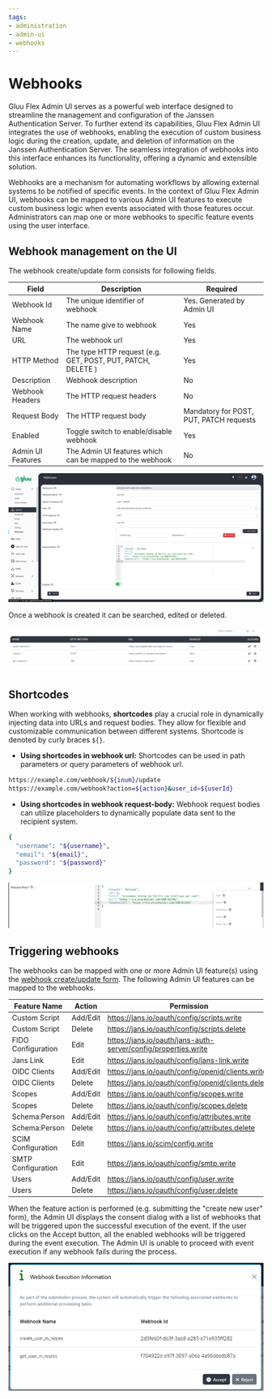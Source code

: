 ```yaml
---
tags:
- administration
- admin-ui
- webhooks
---
```


# Webhooks

Gluu Flex Admin UI serves as a powerful web interface designed to streamline the management and configuration of the Janssen Authentication Server. To further extend its capabilities, Gluu Flex Admin UI integrates the use of webhooks, enabling the execution of custom business logic during the creation, update, and deletion of information on the Janssen Authentication Server. The seamless integration of webhooks into this interface enhances its functionality, offering a dynamic and extensible solution.

Webhooks are a mechanism for automating workflows by allowing external systems to be notified of specific events. In the context of Gluu Flex Admin UI, webhooks can be mapped to various Admin UI features to execute custom business logic when events associated with those features occur. Administrators can map one or more webhooks to specific feature events using the user interface.

## Webhook management on the UI 

The webhook create/update form consists for following fields.

|Field|Description|Required|
|--|--|--|
|Webhook Id|The unique identifier of webhook|Yes. Generated by Admin UI|
|Webhook Name|The name give to webhook|Yes|
|URL|The webhook url|Yes|
|HTTP Method|The type HTTP request (e.g. GET, POST, PUT, PATCH, DELETE )|Yes|
|Description|Webhook description|No|
|Webhook Headers|The HTTP request headers|No|
|Request Body|The HTTP request body|Mandatory for POST, PUT, PATCH requests|
|Enabled|Toggle switch to enable/disable webhook|Yes|
|Admin UI Features|The Admin UI features which can be mapped to the webhook|No|

![image](../../assets/admin-ui/webhook-create.png)

Once a webhook is created it can be searched, edited or deleted.   

![image](../../assets/admin-ui/webhook-view.png)

## Shortcodes

When working with webhooks, **shortcodes** play a crucial role in dynamically injecting data into URLs and request bodies. They allow for flexible and customizable communication between different systems. Shortcode is denoted by curly braces `${}`.

- **Using shortcodes in webhook url:** Shortcodes can be used in path parameters or query parameters of webhook url.

```bash
https://example.com/webhook/${inum}/update
https://example.com/webhook?action=${action}&user_id=${userId}
```

- **Using shortcodes in webhook request-body:** Webhook request bodies can utilize placeholders to dynamically populate data sent to the recipient system.

```bash
{
  "username": "${username}",
  "email": "${email}",
  "password": "${password}"
}
```

![image](../../assets/admin-ui/shortcodes.png)

## Triggering webhooks

The webhooks can be mapped with one or more Admin UI feature(s) using the [webhook create/update form](./webhooks.md#webhook-management-on-the-ui). The following Admin UI features can be mapped to the webhooks.

|Feature Name|Action|Permission|
|--|--|--|
|Custom Script|Add/Edit|https://jans.io/oauth/config/scripts.write|
|Custom Script|Delete|https://jans.io/oauth/config/scripts.delete|
|FIDO Configuration|Edit|https://jans.io/oauth/jans-auth-server/config/properties.write|
|Jans Link|Edit|https://jans.io/oauth/config/jans-link.write|
|OIDC Clients|Add/Edit|https://jans.io/oauth/config/openid/clients.write|
|OIDC Clients|Delete|https://jans.io/oauth/config/openid/clients.delete|
|Scopes|Add/Edit|https://jans.io/oauth/config/scopes.write|
|Scopes|Delete|https://jans.io/oauth/config/scopes.delete|
|Schema:Person|Add/Edit|https://jans.io/oauth/config/attributes.write|
|Schema:Person|Delete|https://jans.io/oauth/config/attributes.delete|
|SCIM Configuration|Edit|https://jans.io/scim/config.write|
|SMTP Configuration|Edit|https://jans.io/oauth/config/smtp.write|
|Users|Add/Edit|https://jans.io/oauth/config/user.write|
|Users|Delete|https://jans.io/oauth/config/user.delete|

When the feature action is performed (e.g. submitting the "create new user" form), the Admin UI displays the consent dialog with a list of webhooks that will be triggered upon the successful execution of the event. If the user clicks on the Accept button, all the enabled webhooks will be triggered during the event execution. The Admin UI is unable to proceed with event execution if any webhook fails during the process.       

![image](../../assets/admin-ui/webhooks-trigger.png)
